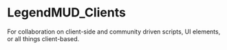 # LegendMUD_Clients
For collaboration on client-side and community driven scripts, UI elements, or all things client-based.
